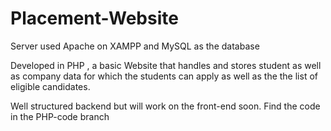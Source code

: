 # Placement-Website

Server used Apache on XAMPP and MySQL as the database


Developed in PHP , a basic Website that handles and stores student as well as company data for which the students can apply as well as the the list of eligible candidates.

Well structured backend but will work on the front-end soon.
Find the code in the PHP-code branch
